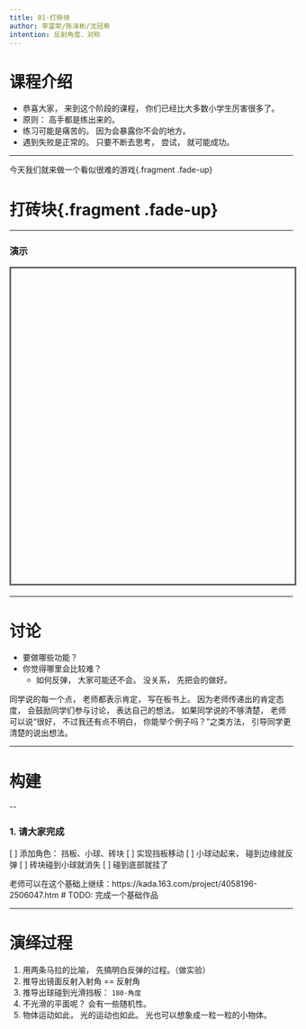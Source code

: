 ```yaml
---
title: 01-打砖块
author: 李富荣/陈泽彬/沈冠希
intention: 反射角度、对称
---
```


# 课程介绍
- 恭喜大家， 来到这个阶段的课程， 你们已经比大多数小学生厉害很多了。
- 原则： 高手都是练出来的。
- 练习可能是痛苦的。 因为会暴露你不会的地方。
- 遇到失败是正常的。 只要不断去思考， 尝试， 就可能成功。

---

今天我们就来做一个看似很难的游戏{.fragment .fade-up}
# 打砖块{.fragment .fade-up}

---

### 演示

<iframe data-src="https://kada.163.com/project/4045184-3299042.htm" width="800" height="560" frameborder="0" marginwidth="0" marginheight="0" scrolling="yes" style="border:3px solid #666; margin-bottom:5px; max-width: 100%;" allowfullscreen=""></iframe>

---

# 讨论
- 要做哪些功能？
- 你觉得哪里会比较难？
  - 如何反弹， 大家可能还不会。 没关系， 先把会的做好。

<aside class="notes">
    同学说的每一个点， 老师都表示肯定， 写在板书上。
    因为老师传递出的肯定态度， 会鼓励同学们参与讨论， 表达自己的想法。
    如果同学说的不够清楚， 老师可以说“很好， 不过我还有点不明白， 你能举个例子吗？”之类方法， 引导同学更清楚的说出想法。
</aside>

---

# 构建

--

### 1. 请大家完成

[ ] 添加角色： 挡板、小球、砖块
[ ] 实现挡板移动
[ ] 小球动起来， 碰到边缘就反弹
[ ] 砖块碰到小球就消失
[ ] 碰到底部就挂了

<aside class="notes">
    老师可以在这个基础上继续：https://kada.163.com/project/4058196-2506047.htm
    # TODO: 完成一个基础作品
</aside>

---

# 演绎过程

1. 用两条马拉的比喻， 先搞明白反弹的过程。（做实验）
2. 推导出镜面反射入射角 == 反射角
3. 推导出球碰到光滑挡板： `180-角度`
4. 不光滑的平面呢？ 会有一些随机性。
5. 物体运动如此， 光的运动也如此。 光也可以想象成一粒一粒的小物体。

